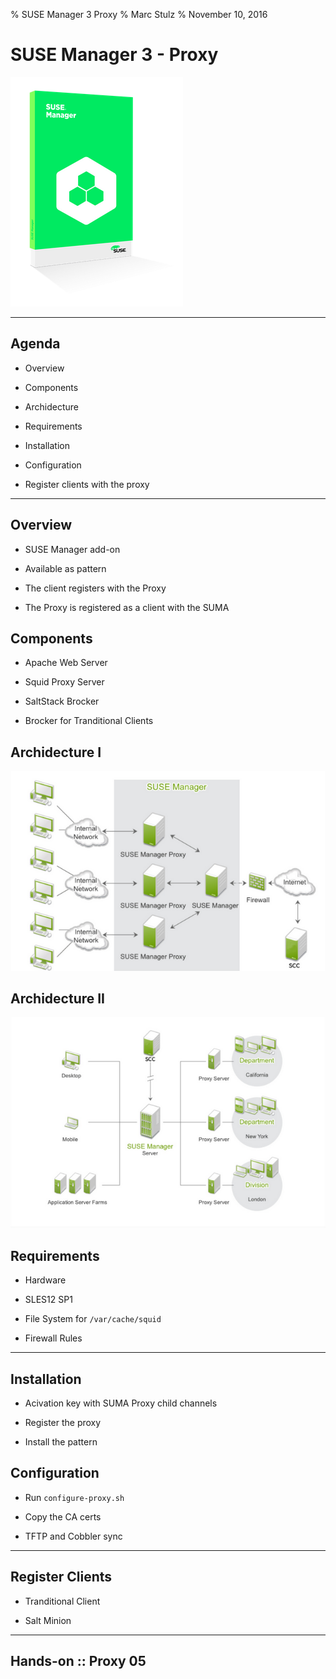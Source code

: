 % SUSE Manager 3 Proxy
% Marc Stulz
% November 10, 2016

# SUSE Manager 3 - Proxy

![](static/suma.png)

---

## Agenda

* Overview

* Components

* Archidecture

* Requirements

* Installation

* Configuration

* Register clients with the proxy

---

## Overview

* SUSE Manager add-on

* Available as pattern

* The client registers with the Proxy

* The Proxy is registered as a client with the SUMA

## Components

* Apache Web Server

* Squid Proxy Server

* SaltStack Brocker

* Brocker for Tranditional Clients

## Archidecture I

![](static/arch_1.png)

## Archidecture II

![](static/arch_2.png)

## Requirements

* Hardware

* SLES12 SP1

* File System for `/var/cache/squid`

* Firewall Rules

---

## Installation

* Acivation key with SUMA Proxy child channels

* Register the proxy

* Install the pattern

## Configuration

* Run `configure-proxy.sh`

* Copy the CA certs

* TFTP and Cobbler sync

---

## Register Clients

* Tranditional Client

* Salt Minion

---

## Hands-on :: Proxy 05

